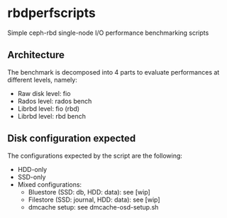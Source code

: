 # rbdperfscripts

Simple ceph-rbd single-node I/O performance benchmarking scripts


## Architecture
The benchmark is decomposed into 4 parts to evaluate performances at different levels, namely:
- Raw disk level: fio
- Rados level: rados bench
- Librbd level: fio (rbd)
- Librbd level: rbd bench

## Disk configuration expected
The configurations expected by the script are the following: 
- HDD-only 
- SSD-only
- Mixed configurations:
  - Bluestore (SSD: db, HDD: data): see [wip]
  - Filestore (SSD: journal, HDD: data): see [wip]
  - dmcache setup: see dmcache-osd-setup.sh 
